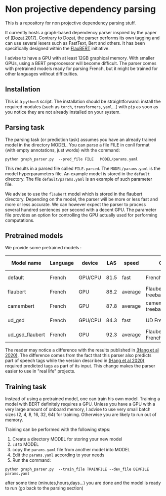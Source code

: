 # Non projective dependency parsing


This is a repository for non projective dependency parsing stuff.


It currently hosts a graph-based dependency parser inspired by the paper of [(Dozat 2017)](https://nlp.stanford.edu/pubs/dozat2017deep.pdf). 
Contrary to Dozat, the parser performs its own tagging and can use several lexers such as FastText, Bert and others. It has been specifically designed within the [FlauBERT](https://github.com/getalp/Flaubert) initiative. 

I advise to have a GPU with at least 12GB graphical memory. With smaller GPUs,
using a BERT preprocessor will become difficult. The parser comes with pretrained models ready for parsing French, but it might be trained for other languages without difficulties.

Installation
------------
This is a `python3` script. The installation should be straightforward: install the required modules (such as `torch`, `transformers`, `yaml`...) with `pip` as soon as you notice they are not already installed on your system.


Parsing task
-----------
The parsing task (or prediction task) assumes you have an already trained model in the directory MODEL. 
You can parse a file FILE in conll format (with empty annotations, just words) with the command:

```
python graph_parser.py  --pred_file FILE   MODEL/params.yaml
```

This results in a parsed file called `FILE.parsed`. The `MODEL/params.yaml` is the model hyperparameters file. 
An example model is stored in the `default` directory. The file `default/params.yaml` is an example of such parameter file.

We advise to use the `flaubert` model which is stored in the flaubert directory. Depending on the model, the parser will be more or less fast and more or less
accurate. We can however expect the parser to process several hundred sentences per second with a decent GPU. 
The parameter file provides an option for controlling the GPU actually used for performing computations.

Pretrained models
----------------
We provide some pretrained models :

| Model name | Language | device | LAS  | speed | Comment | Download link
| ---------- | -------- | ------ | ---- | ----- | ------- | -------------
|   default  | French   | GPU/CPU| 81.5 | fast  | French treebank only          | [download model](http://www.linguist.univ-paris-diderot.fr/~bcrabbe/depmodels/default.tar.gz)
|   flaubert | French   | GPU    | 88.2 | average| FlaubertBase+French treebank | [download model](http://www.linguist.univ-paris-diderot.fr/~bcrabbe/depmodels/flaubert.tar.gz)
|   camembert| French   | GPU    | 87.8 | average| camembert+French treebank    | [download model](http://www.linguist.univ-paris-diderot.fr/~bcrabbe/depmodels/camembert.tar.gz)
|    ud_gsd  | French   | GPU/CPU| 84.3 | fast   | UD French GSD  only          | [download model](http://www.linguist.univ-paris-diderot.fr/~bcrabbe/depmodels/gsd.tar.gz)
| ud_gsd_flaubert | French| GPU  | 92.3 | average| FlaubertBase + UD French GSD     | [download model](http://www.linguist.univ-paris-diderot.fr/~bcrabbe/depmodels/gsd_flaubert.tar.gz) 

The reader may notice a difference with the results published in [(Hang et al 2020)](https://arxiv.org/abs/1912.05372).
The difference comes from the fact that this parser also predicts part of speech tags
while the version described in [(Hang et al 2020)](https://arxiv.org/abs/1912.05372) required predicted tags as part of its input.
This change makes the parser easier to use in "real life" projects. 

Training task
------------

Instead of using a pretrained model, one can train his own model.
Training a model with BERT definitely requires a GPU. Unless you have a GPU with a very large amount of onboard memory, I advise to use 
very small batch sizes (2, 4, 8, 16, 32, 64) for training. Otherwise you are likely to run out of memory.

Training can be performed with the following steps:

  1. Create a directory MODEL for storing your new model
  2. `cd` to MODEL 
  3. copy the `params.yaml` file from another model into MODEL
  4. Edit the `params.yaml` according to your needs
  5. Run the command:
```
python graph_parser.py  --train_file TRAINFILE --dev_file DEVFILE  params.yaml
```
after some time (minutes,hours,days...) you are done and the model is ready to run (go back to the parsing section)

  








